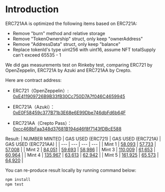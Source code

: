 # Introduction

ERC721AA is optimized the following items based on ERC721A:
* Remove "burn" method and relative storage
* Remove "TokenOwnership" struct, only keep "ownerAddress"
* Remove "AddressData" struct, only keep "balance"
* Replace tokenId's type uint256 with uint16, assume NFT totalSupply can't exceed 65535 - 1

We did gas measurements test on Rinkeby test, comparing ERC721 by OpenZeppelin, ERC721A by Azuki and ERC721AA by Crepto.

Here are contract address:
* ERC721（OpenZeppelin）: [0xE411909726B9B33fB30Cc750D7A7f046C4659945](https://rinkeby.etherscan.io/address/0xE411909726B9B33fB30Cc750D7A7f046C4659945#code)

* ERC721A（Azuki）：[0xE0F58459c377B71b3E68e6E99Dbe746dbFd6b64F](https://rinkeby.etherscan.io/address/0xE0F58459c377B71b3E68e6E99Dbe746dbFd6b64F#code)

* ERC721AA（Crepto Pass）：[0xcc468bFaa348d37681B194d46f8f7143fDBcE588](https://rinkeby.etherscan.io/address/0xcc468bFaa348d37681B194d46f8f7143fDBcE588#code)


Result:
| NUMBER MINTED | GAS USED (ERC721) | GAS USED (ERC721A) | GAS USED (ERC721AA) |
| --- | --- | --- | --- |
| Mint 1 | [58,093](https://rinkeby.etherscan.io/tx/0xc4ab57aab03f2cf369230990c128af60899e647bcb6c85302615179f885abcc1) | [57,733](https://rinkeby.etherscan.io/tx/0x54c89a43e5cd86fdadba718c8cf1eda0578221efe0197fff2b93a24461a4f1b5) | [57,008](https://rinkeby.etherscan.io/tx/0x6c45f67a0fccba1bbde85f2f4edb61d46deb650b619528d48ee784eab53f02d0) |
| Mint 2 | [84,051](https://rinkeby.etherscan.io/tx/0xf9984baf2084e4f7830c11a281357681d7dce86be985e88125c7173aea65364c) | [59,693](https://rinkeby.etherscan.io/tx/0x5dc74351976393db8f687af1799b668f6bde5e3c9ee8842bf46510c83d780f2b) | [58,986](https://rinkeby.etherscan.io/tx/0x9f02133ac488d0aa158c6255c965eb1109cdd377f8671d66f97ec2d0545ad572) |
| Mint 3 | [110,009](https://rinkeby.etherscan.io/tx/0xbe09cb72ecb3974154ecd9e0b52c5b16bbcc336982a201edd920f07ebb44cc83) | [61,653](https://rinkeby.etherscan.io/tx/0x80b651f85a5668c2b3b931711cd7d1cc2474be0f795fa2e8cbbf43dda25399eb) | [60,964](https://rinkeby.etherscan.io/tx/0xef19e24ff5858ebaabf8f6d099be143c39ab2bfb0e35b68ad57bde84d11508f1) |
| Mint 4 | [135,967](https://rinkeby.etherscan.io/tx/0x9046ef41f6dab8f988ae9f2a88854d23b81e725bb44989811527a89c5d33a350) | [63,613](https://rinkeby.etherscan.io/tx/0x36b98aea5121b88792904b7f6e738a6fa1aec448fd392ff22ba6eaf822841c86) | [62,942](https://rinkeby.etherscan.io/tx/0xf2e28c1918338bac157ab51df03422a51c08ebaac29397256bf4c8b1aa014153) |
| Mint 5 | [161,925](https://rinkeby.etherscan.io/tx/0x731a9d9c9bc5f6afbd9eb8a6ee0d7fdd3c5920acd871605aa468909241f7e7d1) | [65,573](https://rinkeby.etherscan.io/tx/0x557a251ca0e87cced08dc8a527ddd3c58950427ce376dad06c24c59d00e2a80f) | [64,920](https://rinkeby.etherscan.io/tx/0xa7e04d35ce5fe90555c9642ee718c4bde26147281d12662d81a4758dbaeea1cf) |


You can re-produce result locally by running command below:
```bash
npm install
npm test
```